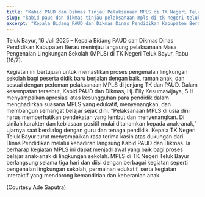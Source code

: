 ```yaml
---
title: "Kabid PAUD dan Dikmas Tinjau Pelaksanaan MPLS di TK Negeri Teluk Bayur"
slug: "kabid-paud-dan-dikmas-tinjau-pelaksanaan-mpls-di-tk-negeri-teluk-bayur"
excerpt: "Kepala Bidang PAUD dan Dikmas Dinas Pendidikan Kabupaten Berau meninjau langsung pelaksanaan Masa Pengenalan Lingkungan Sekolah (MPLS) di TK Negeri Teluk Bayur, Rabu (16/7)."
---
```


Teluk Bayur, 16 Juli 2025 – Kepala Bidang PAUD dan Dikmas Dinas Pendidikan Kabupaten Berau meninjau langsung pelaksanaan Masa Pengenalan Lingkungan Sekolah (MPLS) di TK Negeri Teluk Bayur, Rabu (16/7).



Kegiatan ini bertujuan untuk memastikan proses pengenalan lingkungan sekolah bagi peserta didik baru berjalan dengan baik, ramah anak, dan sesuai dengan pedoman pelaksanaan MPLS di jenjang TK dan PAUD.
Dalam kesempatan tersebut, Kabid PAUD dan Dikmas, Hj. Elly Kesumawijaya, S.H menyampaikan apresiasi atas kesungguhan para pendidik dalam menghadirkan suasana MPLS yang edukatif, menyenangkan, dan membangun semangat belajar sejak dini.
“Pelaksanaan MPLS di usia dini harus memperhatikan pendekatan yang lembut dan menyenangkan. Di sinilah karakter dan kebiasaan positif mulai ditanamkan kepada anak-anak,” ujarnya saat berdialog dengan guru dan tenaga pendidik.
Kepala TK Negeri Teluk Bayur turut menyampaikan rasa terima kasih atas dukungan dari Dinas Pendidikan melalui kehadiran langsung Kabid PAUD dan Dikmas. Ia berharap kegiatan MPLS ini dapat menjadi awal yang baik bagi proses belajar anak-anak di lingkungan sekolah.
MPLS di TK Negeri Teluk Bayur berlangsung selama tiga hari dan diisi dengan berbagai kegiatan seperti pengenalan lingkungan sekolah, permainan edukatif, serta kegiatan interaktif yang mendorong kemandirian dan keberanian anak.


(Courtesy Ade Saputra)